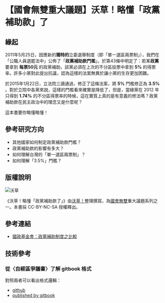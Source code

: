 # 【國會無雙重大議題】沃草！略懂「政黨補助款」了

## 緣起

2011年5月25日，因應新的**獨特的**立委選舉制度（即「單一選區兩票制」），我們在「公職人員選罷法中」公佈了「**政黨補助款門檻**」，於第43條中明定了：若某**政黨**要拿到 **每票50元** 的政黨補助，該黨必須在上次的不分區投票中拿到 **5%** 的得票率。許多小黨對此提出抗議，認為這樣的法案無異於讓小黨的生存更加困難。

於2015年1月22日，立法院三讀通過，修正了這條法案，將 **5%** 門檻修正為 **3.5%** 。對於立院中各黨來說，這樣的門檻看來確實是降低了，但是，當綠黨在 2012 年只得到 **1.74%** 的不分區得票率的時候，這在實質上真的是有意義的修法嗎？政黨補助款在民主政治中的理念又是什麼呢？

這本書要你略懂略懂！

## 參考研究方向

* 其他國家如何制定政黨補助款門檻？
* 政黨補助款的影響有多大？
* 如何理解台灣的「單一選區兩票制」？
* 如何理解「3.5%」門檻？

## 版權說明

![沃草](http://i.imgur.com/XR31knH.jpg)

《沃草！略懂「政黨補助款了」》由[沃草！](https://www.facebook.com/WatchOutTW)整理撰寫，為[國會無雙](http://musou.tw)重大議題系列之一。本書採 CC-BY-NC-SA 授權釋出。

## 參考連結

* [國政基金會：政黨補助制度之比較](http://www.npf.org.tw/post/3/11420)

## 技術參考

### 從〈自經區爭議書〉了解 gitbook 格式

對照兩者可以看出格式邏輯：

* [github](https://github.com/billy3321/TaiwanFEPZS)
* [published by gitbook](http://billy3321.gitbooks.io/taiwanfepzs/)
